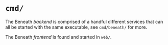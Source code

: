 # `cmd/`

The Beneath *backend* is comprised of a handful different services that can all be started with the same executable, see `cmd/beneath/` for more.

The Beneath *frontend* is found and started in `web/`.
